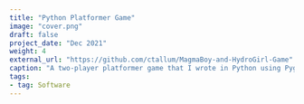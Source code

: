 ```yaml
---
title: "Python Platformer Game"
image: "cover.png"
draft: false
project_date: "Dec 2021"
weight: 4
external_url: "https://github.com/ctallum/MagmaBoy-and-HydroGirl-Game"
caption: "A two-player platformer game that I wrote in Python using Pygame"
tags:
- tag: Software
---
```


